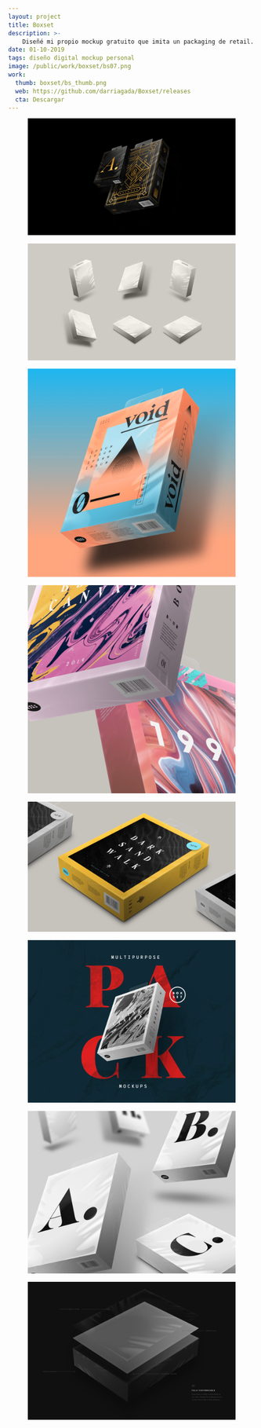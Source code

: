 ```yaml
---
layout: project
title: Boxset
description: >- 
    Diseñé mi propio mockup gratuito que imita un packaging de retail. Es 100% personalizable y de alta calidad. Incluye opciones como plastificado, gancho de plástico, distintos ángulos y más. Ha sido descargado más de <a href="https://www.behance.net/gallery/94218299/Boxset-Mockup" target="_blank">3.000 veces</a> desde 2019.
date: 01-10-2019
tags: diseño digital mockup personal
image: /public/work/boxset/bs07.png
work: 
  thumb: boxset/bs_thumb.png
  web: https://github.com/darriagada/Boxset/releases
  cta: Descargar
---
```

<figure class="full">
    <img src="/public/work/boxset/bs07.png" alt="Boxset" loading="lazy">
</figure>

<figure class="full">
    <img src="/public/work/boxset/bs_hero.png" alt="Boxset" loading="lazy">
</figure>

<section class="c2-grid">
    <figure>
        <img src="/public/work/boxset/bs01.png" loading="lazy" alt=""> 
    </figure>
    <figure>
        <img src="/public/work/boxset/bs02.png" loading="lazy" alt="">
    </figure>
</section>

<figure class="full">
    <img src="/public/work/boxset/bs03.png" alt="Boxset" loading="lazy">
</figure>

<section class="c2-grid">
    <figure>
        <img src="/public/work/boxset/bs05.png" loading="lazy" alt=""> 
    </figure>
    <figure>
        <img src="/public/work/boxset/bs06.png" loading="lazy" alt="">
    </figure>
</section>

<figure class="full">
    <img src="/public/work/boxset/bs04.png" alt="Boxset" loading="lazy">
</figure>